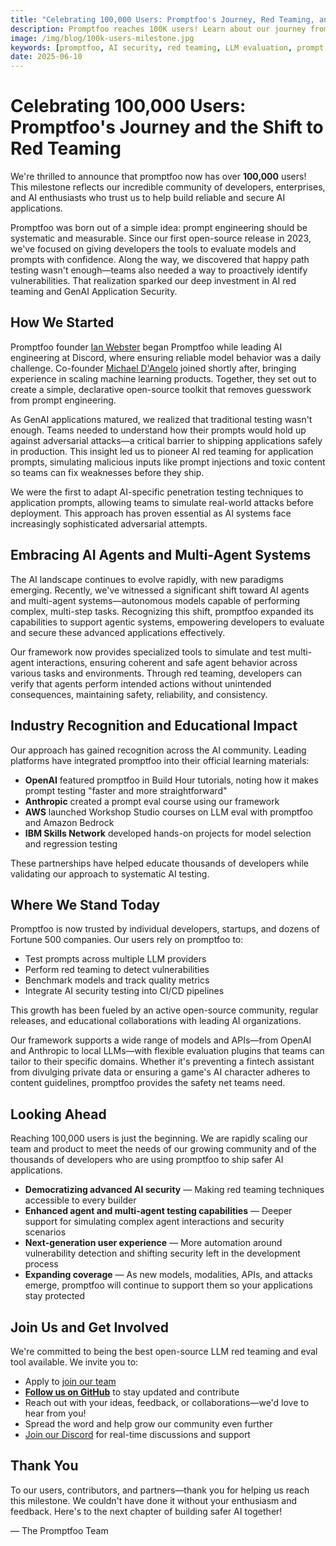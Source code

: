 ```yaml
---
title: "Celebrating 100,000 Users: Promptfoo's Journey, Red Teaming, and the Future of AI Security"
description: Promptfoo reaches 100K users! Learn about our journey from prompt evaluation to AI red teaming and what's next for AI security.
image: /img/blog/100k-users-milestone.jpg
keywords: [promptfoo, AI security, red teaming, LLM evaluation, prompt engineering, AI agents]
date: 2025-06-10
---
```


# Celebrating 100,000 Users: Promptfoo's Journey and the Shift to Red Teaming

We're thrilled to announce that promptfoo now has over **100,000** users! This milestone reflects our incredible community of developers, enterprises, and AI enthusiasts who trust us to help build reliable and secure AI applications.

Promptfoo was born out of a simple idea: prompt engineering should be systematic and measurable. Since our first open-source release in 2023, we've focused on giving developers the tools to evaluate models and prompts with confidence. Along the way, we discovered that happy path testing wasn't enough—teams also needed a way to proactively identify vulnerabilities. That realization sparked our deep investment in AI red teaming and GenAI Application Security.

<!-- truncate -->

## How We Started

Promptfoo founder [Ian Webster](https://www.linkedin.com/in/ianww) began Promptfoo while leading AI engineering at Discord, where ensuring reliable model behavior was a daily challenge. Co-founder [Michael D'Angelo](https://www.linkedin.com/in/michaelldangelo/) joined shortly after, bringing experience in scaling machine learning products. Together, they set out to create a simple, declarative open-source toolkit that removes guesswork from prompt engineering.

As GenAI applications matured, we realized that traditional testing wasn't enough. Teams needed to understand how their prompts would hold up against adversarial attacks—a critical barrier to shipping applications safely in production. This insight led us to pioneer AI red teaming for application prompts, simulating malicious inputs like prompt injections and toxic content so teams can fix weaknesses before they ship.

We were the first to adapt AI-specific penetration testing techniques to application prompts, allowing teams to simulate real-world attacks before deployment. This approach has proven essential as AI systems face increasingly sophisticated adversarial attempts.

## Embracing AI Agents and Multi-Agent Systems

The AI landscape continues to evolve rapidly, with new paradigms emerging. Recently, we've witnessed a significant shift toward AI agents and multi-agent systems—autonomous models capable of performing complex, multi-step tasks. Recognizing this shift, promptfoo expanded its capabilities to support agentic systems, empowering developers to evaluate and secure these advanced applications effectively.

Our framework now provides specialized tools to simulate and test multi-agent interactions, ensuring coherent and safe agent behavior across various tasks and environments. Through red teaming, developers can verify that agents perform intended actions without unintended consequences, maintaining safety, reliability, and consistency.

## Industry Recognition and Educational Impact

Our approach has gained recognition across the AI community. Leading platforms have integrated promptfoo into their official learning materials:

- **OpenAI** featured promptfoo in Build Hour tutorials, noting how it makes prompt testing "faster and more straightforward"
- **Anthropic** created a prompt eval course using our framework
- **AWS** launched Workshop Studio courses on LLM eval with promptfoo and Amazon Bedrock
- **IBM Skills Network** developed hands-on projects for model selection and regression testing

These partnerships have helped educate thousands of developers while validating our approach to systematic AI testing.

## Where We Stand Today

Promptfoo is now trusted by individual developers, startups, and dozens of Fortune 500 companies. Our users rely on promptfoo to:

- Test prompts across multiple LLM providers
- Perform red teaming to detect vulnerabilities
- Benchmark models and track quality metrics
- Integrate AI security testing into CI/CD pipelines

This growth has been fueled by an active open-source community, regular releases, and educational collaborations with leading AI organizations.

Our framework supports a wide range of models and APIs—from OpenAI and Anthropic to local LLMs—with flexible evaluation plugins that teams can tailor to their specific domains. Whether it's preventing a fintech assistant from divulging private data or ensuring a game's AI character adheres to content guidelines, promptfoo provides the safety net teams need.

## Looking Ahead

Reaching 100,000 users is just the beginning. We are rapidly scaling our team and product to meet the needs of our growing community and of the thousands of developers who are using promptfoo to ship safer AI applications.

- **Democratizing advanced AI security** — Making red teaming techniques accessible to every builder
- **Enhanced agent and multi-agent testing capabilities** — Deeper support for simulating complex agent interactions and security scenarios
- **Next-generation user experience** — More automation around vulnerability detection and shifting security left in the development process
- **Expanding coverage** — As new models, modalities, APIs, and attacks emerge, promptfoo will continue to support them so your applications stay protected

## Join Us and Get Involved

We're committed to being the best open-source LLM red teaming and eval tool available. We invite you to:

- Apply to [join our team](https://promptfoo.dev/careers)
- [**Follow us on GitHub**](https://github.com/promptfoo/promptfoo) to stay updated and contribute
- Reach out with your ideas, feedback, or collaborations—we'd love to hear from you!
- Spread the word and help grow our community even further
- [Join our Discord](https://discord.gg/promptfoo) for real-time discussions and support

## Thank You

To our users, contributors, and partners—thank you for helping us reach this milestone. We couldn't have done it without your enthusiasm and feedback. Here's to the next chapter of building safer AI together!

— The Promptfoo Team
